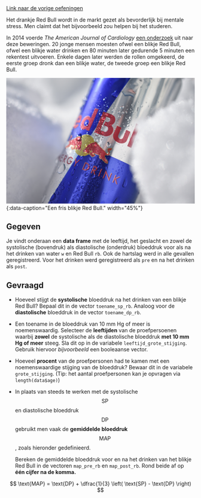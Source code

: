 <div class="text-end">
<a class="btn btn-filled with-icon" href="https://dodona.be/nl/courses/2690" target="_blank"><i class="mdi mdi-backburger mdi-24" title="link"></i>Link naar de vorige oefeningen</a>
</div>

Het drankje Red Bull wordt in de markt gezet als bevorderlijk bij mentale stress. Men claimt dat het bijvoorbeeld zou helpen bij het studeren.

In 2014 voerde *The American Journal of Cardiology* <a href="https://www.ajconline.org/article/S0002-9149(14)02005-0/fulltext" target="_blank">een onderzoek</a> uit naar deze beweringen. 20 jonge mensen moesten ofwel een blikje Red Bull, ofwel een blikje water drinken en 80 minuten later gedurende 5 minuten een rekentest uitvoeren. Enkele dagen later werden de rollen omgekeerd, de eerste groep dronk dan een blikje water, de tweede groep een blikje Red Bull.

![Een fris blikje Red Bull.](media/jesper-brouwers.jpg "Foto door Jesper Brouwers op Unsplash."){:data-caption="Een fris blikje Red Bull." width="45%"}

## Gegeven

Je vindt onderaan een **data frame** met de leeftijd, het geslacht en zowel de systolische (bovendruk) als diastolische (onderdruk) bloeddruk voor als na het drinken van water `w` en Red Bull `rb`. Ook de hartslag werd in alle gevallen geregistreerd. Voor het drinken werd geregistreerd als `pre` en na het drinken als `post`.

## Gevraagd

- Hoeveel stijgt de **systolische** bloeddruk na het drinken van een blikje Red Bull? Bepaal dit in de vector `toename_sp_rb`. Analoog voor de **diastolische** bloeddruk in de vector `toename_dp_rb`.

- Een toename in de bloeddruk van 10 mm Hg of meer is noemenswaardig. Selecteer de **leeftijden** van de proefpersoenen waarbij **zowel** de systolische als de diastolische bloeddruk **met 10 mm Hg of meer** steeg. Sla dit op in de variabele `leeftijd_grote_stijging`. Gebruik hiervoor *bijvoorbeeld* een booleaanse vector.

- Hoeveel **procent** van de proefpersonen had te kamen met een noemenswaardige stijging van de bloeddruk? Bewaar dit in de variabele `grote_stijging`. (Tip: het aantal proefpersonen kan je opvragen via `length(data$age)`)

- In plaats van steeds te werken met de systolische $$\text{SP}$$ en diastolische bloeddruk $$\text{DP}$$ gebruikt men vaak de **gemiddelde bloeddruk** $$\text{MAP}$$, zoals hieronder gedefinieerd.

  Bereken de gemiddelde bloeddruk voor en na het drinken van het blikje Red Bull in de vectoren `map_pre_rb` en `map_post_rb`. Rond beide af op **één cijfer na de komma.**

$$
    \text{MAP} = \text{DP} + \dfrac{1}{3} \left( \text{SP} - \text{DP} \right)
$$

  
